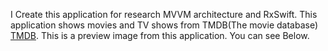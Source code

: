 I Create this application for research MVVM architecture and RxSwift.
This application shows movies and TV shows from TMDB(The movie database) [TMDB](https://www.themoviedb.org).
This is a preview image from this application. You can see Below.

